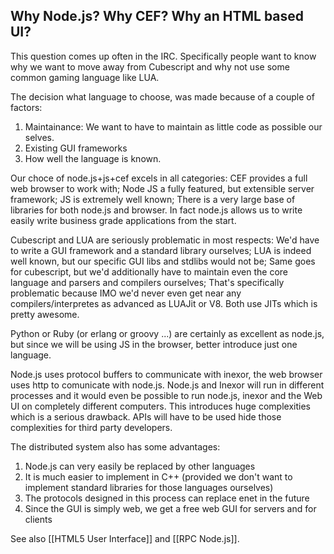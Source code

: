 ## Why Node.js? Why CEF? Why an HTML based UI?

This question comes up often in the IRC. Specifically people want to know why we want to move away from Cubescript and why not use some common gaming language like LUA.


The decision what language to choose, was made because of a couple of factors:

1. Maintainance: We want to have to maintain as little code as possible our selves.
2. Existing GUI frameworks
3. How well the language is known.

Our choce of node.js+js+cef excels in all categories:
CEF provides a full web browser to work with;
Node JS a fully featured, but extensible server framework;
JS is extremely well known;
There is a very large base of libraries for both node.js and browser. In fact node.js allows us to write easily write business grade applications from the start.

Cubescript and LUA are seriously problematic in most respects:
We'd have to write a GUI framework and a standard library ourselves;
LUA is indeed well known, but our specific GUI libs and stdlibs would not be;
Same goes for cubescript, but we'd additionally have to maintain even the core language and parsers and compilers ourselves;
That's specifically problematic because IMO we'd never even get near any compilers/interpretes as advanced as LUAJit or V8. Both use JITs which is pretty awesome.

Python or Ruby (or erlang or groovy ...) are certainly as excellent as node.js, but since we will be using JS in the browser, better introduce just one language.

Node.js uses protocol buffers to communicate with inexor, the web browser uses http to comunicate with node.js. Node.js and Inexor will run in different processes and it would even be possible to run node.js, inexor and the Web UI on completely different computers. This introduces huge complexities which is a serious drawback.
APIs will have to be used hide those complexities for third party developers.

The distributed system also has some advantages:

1. Node.js can very easily be replaced by other languages
2. It is much easier to implement in C++  (provided we don't want to implement standard libraries for those languages ourselves)
3. The protocols designed in this process can replace enet in the future
4. Since the GUI is simply web, we get a free web GUI for servers and for clients

See also [[HTML5 User Interface]] and [[RPC Node.js]].
